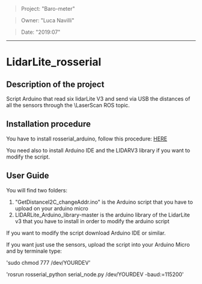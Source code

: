 > Project: "Baro-meter"

> Owner: "Luca Navilli"

> Date: "2019:07"

---

# LidarLite_rosserial

## Description of the project
Script Arduino that read six lidarLite V3 and send via USB the distances of all the sensors through the \LaserScan ROS topic.

## Installation procedure
You have to install rosserial_arduino, follow this procedure:
[HERE](http://wiki.ros.org/rosserial_arduino/Tutorials/Arduino%20IDE%20Setup)

You need also to install Arduino IDE and the LIDARV3 library if you want to modify the script.

## User Guide
You will find two folders:
1) "GetDistanceI2C_changeAddr.ino" is the Arduino script that you have to upload on your arduino micro
2) LIDARLite_Arduino_library-master is the arduino library of the LidarLite v3 that you have to install in order to modify the arduino script

If you want to modify the script download Arduino IDE or similar.

If you want just use the sensors, upload the script into your Arduino Micro and by terminale type:

'sudo chmod 777 /dev/YOURDEV'


'rosrun rosserial_python serial_node.py /dev/YOURDEV -baud:=115200'
